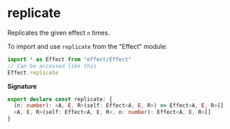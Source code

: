 # replicate

Replicates the given effect `n` times.

To import and use `replicate` from the "Effect" module:

```ts
import * as Effect from "effect/Effect"
// Can be accessed like this
Effect.replicate
```

**Signature**

```ts
export declare const replicate: {
  (n: number): <A, E, R>(self: Effect<A, E, R>) => Effect<A, E, R>[]
  <A, E, R>(self: Effect<A, E, R>, n: number): Effect<A, E, R>[]
}
```
